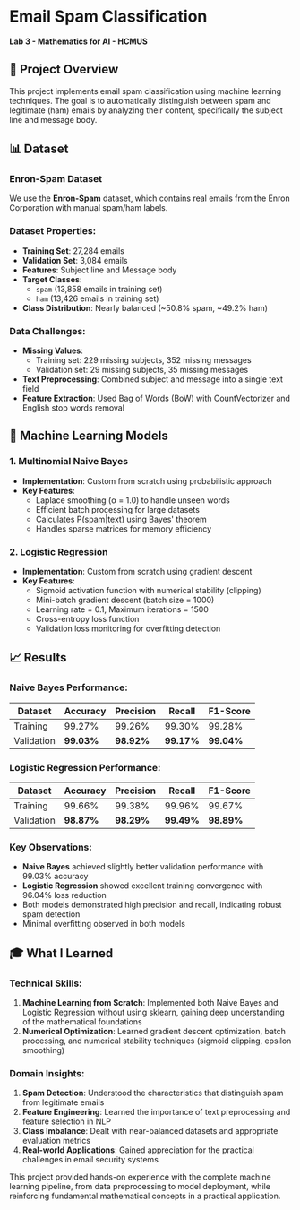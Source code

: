 # Email Spam Classification

**Lab 3 - Mathematics for AI - HCMUS**

## 📧 Project Overview

This project implements email spam classification using machine learning techniques. The goal is to automatically distinguish between spam and legitimate (ham) emails by analyzing their content, specifically the subject line and message body.

## 📊 Dataset

### Enron-Spam Dataset

We use the **Enron-Spam** dataset, which contains real emails from the Enron Corporation with manual spam/ham labels.

### Dataset Properties:

- **Training Set**: 27,284 emails
- **Validation Set**: 3,084 emails
- **Features**: Subject line and Message body
- **Target Classes**:
  - `spam` (13,858 emails in training set)
  - `ham` (13,426 emails in training set)
- **Class Distribution**: Nearly balanced (~50.8% spam, ~49.2% ham)

### Data Challenges:

- **Missing Values**:
  - Training set: 229 missing subjects, 352 missing messages
  - Validation set: 29 missing subjects, 35 missing messages
- **Text Preprocessing**: Combined subject and message into a single text field
- **Feature Extraction**: Used Bag of Words (BoW) with CountVectorizer and English stop words removal

## 🤖 Machine Learning Models

### 1. Multinomial Naive Bayes

- **Implementation**: Custom from scratch using probabilistic approach
- **Key Features**:
  - Laplace smoothing (α = 1.0) to handle unseen words
  - Efficient batch processing for large datasets
  - Calculates P(spam|text) using Bayes' theorem
  - Handles sparse matrices for memory efficiency

### 2. Logistic Regression

- **Implementation**: Custom from scratch using gradient descent
- **Key Features**:
  - Sigmoid activation function with numerical stability (clipping)
  - Mini-batch gradient descent (batch size = 1000)
  - Learning rate = 0.1, Maximum iterations = 1500
  - Cross-entropy loss function
  - Validation loss monitoring for overfitting detection

## 📈 Results

### Naive Bayes Performance:

| Dataset    | Accuracy   | Precision  | Recall     | F1-Score   |
| ---------- | ---------- | ---------- | ---------- | ---------- |
| Training   | 99.27%     | 99.26%     | 99.30%     | 99.28%     |
| Validation | **99.03%** | **98.92%** | **99.17%** | **99.04%** |

### Logistic Regression Performance:

| Dataset    | Accuracy   | Precision  | Recall     | F1-Score   |
| ---------- | ---------- | ---------- | ---------- | ---------- |
| Training   | 99.66%     | 99.38%     | 99.96%     | 99.67%     |
| Validation | **98.87%** | **98.29%** | **99.49%** | **98.89%** |

### Key Observations:

- **Naive Bayes** achieved slightly better validation performance with 99.03% accuracy
- **Logistic Regression** showed excellent training convergence with 96.04% loss reduction
- Both models demonstrated high precision and recall, indicating robust spam detection
- Minimal overfitting observed in both models

## 🎓 What I Learned

### Technical Skills:

1. **Machine Learning from Scratch**: Implemented both Naive Bayes and Logistic Regression without using sklearn, gaining deep understanding of the mathematical foundations
2. **Numerical Optimization**: Learned gradient descent optimization, batch processing, and numerical stability techniques (sigmoid clipping, epsilon smoothing)

### Domain Insights:

1. **Spam Detection**: Understood the characteristics that distinguish spam from legitimate emails
2. **Feature Engineering**: Learned the importance of text preprocessing and feature selection in NLP
3. **Class Imbalance**: Dealt with near-balanced datasets and appropriate evaluation metrics
4. **Real-world Applications**: Gained appreciation for the practical challenges in email security systems

This project provided hands-on experience with the complete machine learning pipeline, from data preprocessing to model deployment, while reinforcing fundamental mathematical concepts in a practical application.
